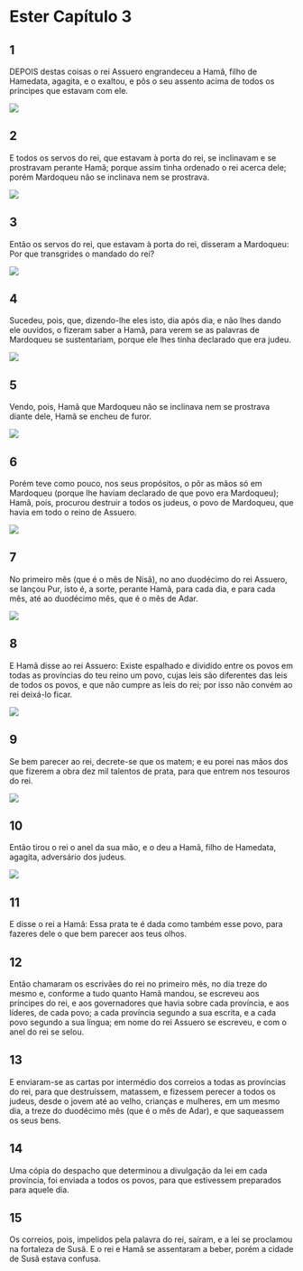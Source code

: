 # Ester Capítulo 3

## 1
DEPOIS destas coisas o rei Assuero engrandeceu a Hamã, filho de Hamedata, agagita, e o exaltou, e pôs o seu assento acima de todos os príncipes que estavam com ele.

![](../.img/Et/03/1-0.jpg)

## 2
E todos os servos do rei, que estavam à porta do rei, se inclinavam e se prostravam perante Hamã; porque assim tinha ordenado o rei acerca dele; porém Mardoqueu não se inclinava nem se prostrava.

![](../.img/Et/03/2-0.jpg)

## 3
Então os servos do rei, que estavam à porta do rei, disseram a Mardoqueu: Por que transgrides o mandado do rei?

![](../.img/Et/03/3-0.jpg)

## 4
Sucedeu, pois, que, dizendo-lhe eles isto, dia após dia, e não lhes dando ele ouvidos, o fizeram saber a Hamã, para verem se as palavras de Mardoqueu se sustentariam, porque ele lhes tinha declarado que era judeu.

![](../.img/Et/03/4-0.jpg)

## 5
Vendo, pois, Hamã que Mardoqueu não se inclinava nem se prostrava diante dele, Hamã se encheu de furor.

![](../.img/Et/03/5-0.jpg)

## 6
Porém teve como pouco, nos seus propósitos, o pôr as mãos só em Mardoqueu (porque lhe haviam declarado de que povo era Mardoqueu); Hamã, pois, procurou destruir a todos os judeus, o povo de Mardoqueu, que havia em todo o reino de Assuero.

![](../.img/Et/03/6-0.jpg)

## 7
No primeiro mês (que é o mês de Nisã), no ano duodécimo do rei Assuero, se lançou Pur, isto é, a sorte, perante Hamã, para cada dia, e para cada mês, até ao duodécimo mês, que é o mês de Adar.

![](../.img/Et/03/7-0.jpg)

## 8
E Hamã disse ao rei Assuero: Existe espalhado e dividido entre os povos em todas as províncias do teu reino um povo, cujas leis são diferentes das leis de todos os povos, e que não cumpre as leis do rei; por isso não convém ao rei deixá-lo ficar.

![](../.img/Et/03/8-0.jpg)

## 9
Se bem parecer ao rei, decrete-se que os matem; e eu porei nas mãos dos que fizerem a obra dez mil talentos de prata, para que entrem nos tesouros do rei.

![](../.img/Et/03/9-0.jpg)

## 10
Então tirou o rei o anel da sua mão, e o deu a Hamã, filho de Hamedata, agagita, adversário dos judeus.

![](../.img/Et/03/10-0.jpg)

## 11
E disse o rei a Hamã: Essa prata te é dada como também esse povo, para fazeres dele o que bem parecer aos teus olhos.

## 12
Então chamaram os escrivães do rei no primeiro mês, no dia treze do mesmo e, conforme a tudo quanto Hamã mandou, se escreveu aos príncipes do rei, e aos governadores que havia sobre cada província, e aos líderes, de cada povo; a cada província segundo a sua escrita, e a cada povo segundo a sua língua; em nome do rei Assuero se escreveu, e com o anel do rei se selou.

## 13
E enviaram-se as cartas por intermédio dos correios a todas as províncias do rei, para que destruíssem, matassem, e fizessem perecer a todos os judeus, desde o jovem até ao velho, crianças e mulheres, em um mesmo dia, a treze do duodécimo mês (que é o mês de Adar), e que saqueassem os seus bens.

## 14
Uma cópia do despacho que determinou a divulgação da lei em cada província, foi enviada a todos os povos, para que estivessem preparados para aquele dia.

## 15
Os correios, pois, impelidos pela palavra do rei, saíram, e a lei se proclamou na fortaleza de Susã. E o rei e Hamã se assentaram a beber, porém a cidade de Susã estava confusa.

